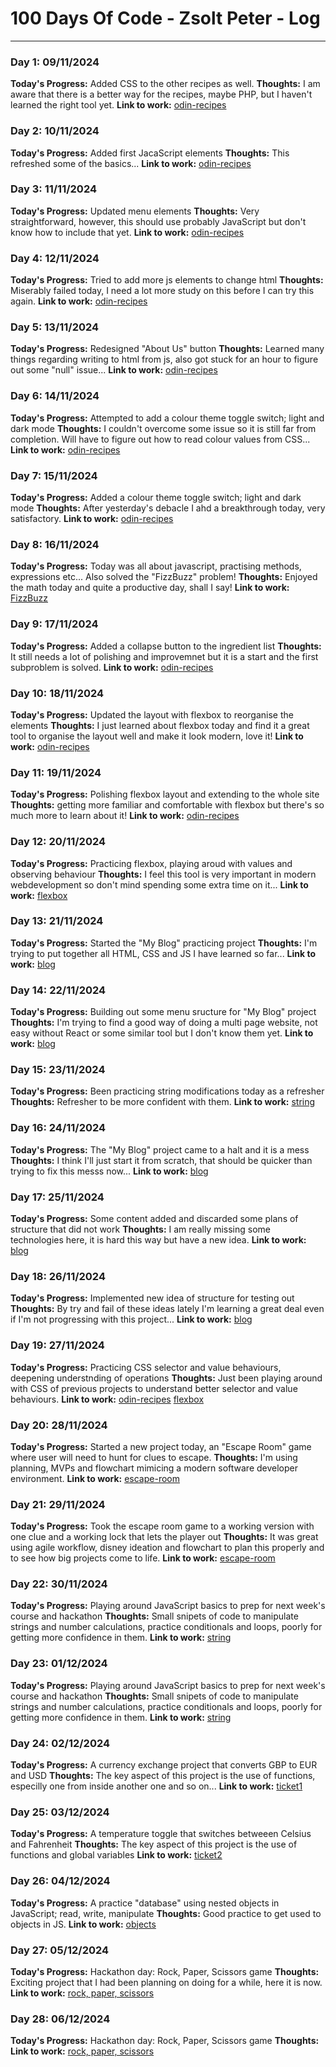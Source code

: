# 100 Days Of Code - Zsolt Peter - Log
--------------------------------------

### Day 1: 09/11/2024 ###

**Today's Progress:** Added CSS to the other recipes as well.
**Thoughts:** I am aware that there is a better way for the recipes,  maybe PHP, but I haven't learned the right tool yet.
**Link to work:** [odin-recipes](https://github.com/Zsolt-qwerty/odin-recipes.git)

### Day 2: 10/11/2024 ###

**Today's Progress:** Added first JacaScript elements
**Thoughts:** This refreshed some of the basics...
**Link to work:** [odin-recipes](https://github.com/Zsolt-qwerty/odin-recipes.git)

### Day 3: 11/11/2024 ###

**Today's Progress:** Updated menu elements
**Thoughts:** Very straightforward, however, this should use probably JavaScript but don't know how to include that yet.
**Link to work:** [odin-recipes](https://github.com/Zsolt-qwerty/odin-recipes.git)

### Day 4: 12/11/2024 ###

**Today's Progress:** Tried to add more js elements to change html
**Thoughts:** Miserably failed today, I need a lot more study on this before I can try this again.
**Link to work:** [odin-recipes](https://github.com/Zsolt-qwerty/odin-recipes.git)

### Day 5: 13/11/2024 ###

**Today's Progress:** Redesigned "About Us" button
**Thoughts:** Learned many things regarding writing to html from js, also got stuck for an hour to figure out some "null" issue...
**Link to work:** [odin-recipes](https://github.com/Zsolt-qwerty/odin-recipes.git)

### Day 6: 14/11/2024 ###

**Today's Progress:** Attempted to add a colour theme toggle switch; light and dark mode
**Thoughts:** I couldn't overcome some issue so it is still far from completion. Will have to figure out how to read colour values from CSS...
**Link to work:** [odin-recipes](https://github.com/Zsolt-qwerty/odin-recipes.git)

### Day 7: 15/11/2024 ###

**Today's Progress:** Added a colour theme toggle switch; light and dark mode
**Thoughts:** After yesterday's debacle I ahd a breakthrough today, very satisfactory.
**Link to work:** [odin-recipes](https://github.com/Zsolt-qwerty/odin-recipes.git)

### Day 8: 16/11/2024 ###

**Today's Progress:** Today was all about javascript, practising methods, expressions etc... Also solved the "FizzBuzz" problem!
**Thoughts:** Enjoyed the math today and quite a productive day, shall I say!
**Link to work:** [FizzBuzz](https://github.com/Zsolt-qwerty/git_test/blob/main/FizzBuzz.html)

### Day 9: 17/11/2024 ###

**Today's Progress:** Added a collapse button to the ingredient list
**Thoughts:** It still needs a lot of polishing and improvemnet but it is a start and the first subproblem is solved.
**Link to work:** [odin-recipes](https://github.com/Zsolt-qwerty/odin-recipes.git)

### Day 10: 18/11/2024 ###

**Today's Progress:** Updated the layout with flexbox to reorganise the elements
**Thoughts:** I just learned about flexbox today and find it a great tool to organise the layout well and make it look modern, love it!
**Link to work:** [odin-recipes](https://github.com/Zsolt-qwerty/odin-recipes.git)

### Day 11: 19/11/2024 ###

**Today's Progress:** Polishing flexbox layout and extending to the whole site
**Thoughts:** getting more familiar and comfortable with flexbox but there's so much more to learn about it!
**Link to work:** [odin-recipes](https://github.com/Zsolt-qwerty/odin-recipes.git)

### Day 12: 20/11/2024 ###

**Today's Progress:** Practicing flexbox, playing aroud with values and observing behaviour
**Thoughts:** I feel this tool is very important in modern webdevelopment so don't mind spending some extra time on it...
**Link to work:** [flexbox](https://github.com/Zsolt-qwerty/git_test/blob/main/flexbox.html)

### Day 13: 21/11/2024 ###

**Today's Progress:** Started the "My Blog" practicing project
**Thoughts:** I'm trying to put together all HTML, CSS and JS I have learned so far...
**Link to work:** [blog](https://github.com/Zsolt-qwerty/blog/blob/main/index.html)

### Day 14: 22/11/2024 ###

**Today's Progress:** Building out some menu sructure for "My Blog" project
**Thoughts:** I'm trying to find a good way of doing a multi page website, not easy without React or some similar tool but I don't know them yet.
**Link to work:** [blog](https://github.com/Zsolt-qwerty/blog/blob/main/index.html)

### Day 15: 23/11/2024 ###

**Today's Progress:** Been practicing string modifications today as a refresher
**Thoughts:** Refresher to be more confident with them.
**Link to work:** [string](https://github.com/Zsolt-qwerty/git_test/blob/main/string.html)

### Day 16: 24/11/2024 ###

**Today's Progress:** The "My Blog" project came to a halt and it is a mess
**Thoughts:** I think I'll just start it from scratch, that should be quicker than trying to fix this messs now...
**Link to work:** [blog](https://github.com/Zsolt-qwerty/blog/blob/main/index.html)

### Day 17: 25/11/2024 ###

**Today's Progress:** Some content added and discarded some plans of structure that did not work
**Thoughts:** I am really missing some technologies here, it is hard this way but have a new idea.
**Link to work:** [blog](https://github.com/Zsolt-qwerty/blog/blob/main/index.html)

### Day 18: 26/11/2024 ###

**Today's Progress:** Implemented new idea of structure for testing out
**Thoughts:** By try and fail of these ideas lately I'm learning a great deal even if I'm not progressing with this project...
**Link to work:** [blog](https://github.com/Zsolt-qwerty/blog/blob/main/index.html)

### Day 19: 27/11/2024 ###

**Today's Progress:** Practicing CSS selector and value behaviours, deepening understnding of operations
**Thoughts:** Just been playing around with CSS of previous projects to understand better selector and value behaviours.
**Link to work:** [odin-recipes](https://github.com/Zsolt-qwerty/odin-recipes.git) [flexbox](https://github.com/Zsolt-qwerty/git_test/blob/main/flexbox.html)

### Day 20: 28/11/2024 ###

**Today's Progress:** Started a new project today, an "Escape Room" game where user will need to hunt for clues to escape.
**Thoughts:** I'm using planning, MVPs and flowchart mimicing a modern software developer environment.
**Link to work:** [escape-room](https://github.com/SchoolOfCode/week-1-hackathon-sashimi.git)

### Day 21: 29/11/2024 ###

**Today's Progress:** Took the escape room game to a working version with one clue and a working lock that lets the player out
**Thoughts:** It was great using agile workflow, disney ideation and flowchart to plan this properly and to see how big projects come to life.
**Link to work:** [escape-room](https://github.com/SchoolOfCode/week-1-hackathon-sashimi.git)

### Day 22: 30/11/2024 ###

**Today's Progress:** Playing around JavaScript basics to prep for next week's course and hackathon
**Thoughts:** Small snipets of code to manipulate strings and number calculations, practice conditionals and loops,  poorly for getting more confidence in them.
**Link to work:** [string](https://github.com/Zsolt-qwerty/git_test/blob/main/string.html)

### Day 23: 01/12/2024 ###

**Today's Progress:** Playing around JavaScript basics to prep for next week's course and hackathon
**Thoughts:** Small snipets of code to manipulate strings and number calculations, practice conditionals and loops,  poorly for getting more confidence in them.
**Link to work:** [string](https://github.com/Zsolt-qwerty/git_test/blob/main/string.html)

### Day 24: 02/12/2024 ###

**Today's Progress:** A currency exchange project that converts GBP to EUR and USD
**Thoughts:** The key aspect of this project is the use of functions, especilly one from inside another one and so on...
**Link to work:** [ticket1](https://github.com/SchoolOfCode/week-2-js-fundamentals-101-atoz/blob/main/ticket1.js)

### Day 25: 03/12/2024 ###

**Today's Progress:** A temperature toggle that switches betweeen Celsius and Fahrenheit
**Thoughts:** The key aspect of this project is the use of functions and global variables
**Link to work:** [ticket2](https://github.com/SchoolOfCode/week-2-js-fundamentals-101-atoz/blob/main/ticket2.js)

### Day 26: 04/12/2024 ###

**Today's Progress:** A practice "database" using nested objects in JavaScript; read, write, manipulate
**Thoughts:** Good practice to get used to objects in JS.
**Link to work:** [objects](https://github.com/SchoolOfCode/week-2-objects-atoz\script.js)

### Day 27: 05/12/2024 ###

**Today's Progress:** Hackathon day: Rock, Paper, Scissors game
**Thoughts:** Exciting project that I had been planning on doing for a while, here it is now.
**Link to work:** [rock, paper, scissors](https://github.com/SchoolOfCode/week-2-hackathon-rock-paper-scissors-atoz)

### Day 28: 06/12/2024 ###

**Today's Progress:** Hackathon day: Rock, Paper, Scissors game
**Thoughts:** 
**Link to work:** [rock, paper, scissors](https://github.com/SchoolOfCode/week-2-hackathon-rock-paper-scissors-atoz)

